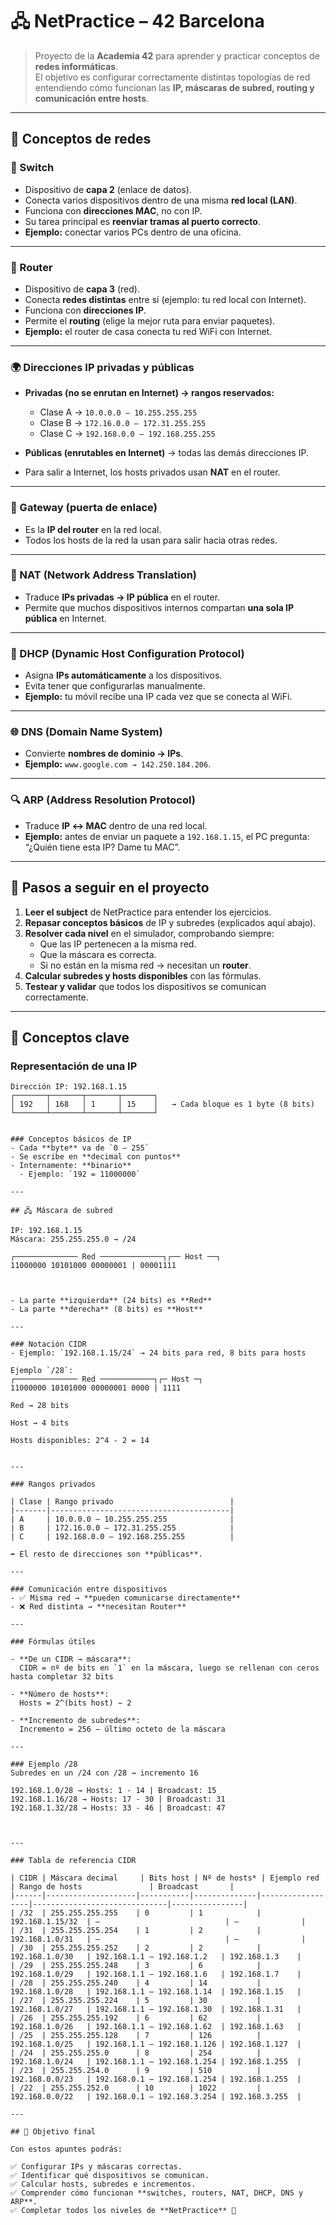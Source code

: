 # 🖧 NetPractice – 42 Barcelona


> Proyecto de la **Academia 42** para aprender y practicar conceptos de **redes informáticas**.  
> El objetivo es configurar correctamente distintas topologías de red entendiendo cómo funcionan las **IP, máscaras de subred, routing y comunicación entre hosts**.

---

## 🧩 Conceptos de redes

### 🔀 Switch
- Dispositivo de **capa 2** (enlace de datos).  
- Conecta varios dispositivos dentro de una misma **red local (LAN)**.  
- Funciona con **direcciones MAC**, no con IP.  
- Su tarea principal es **reenviar tramas al puerto correcto**.  
- **Ejemplo:** conectar varios PCs dentro de una oficina.  

---

### 📡 Router
- Dispositivo de **capa 3** (red).  
- Conecta **redes distintas** entre sí (ejemplo: tu red local con Internet).  
- Funciona con **direcciones IP**.  
- Permite el **routing** (elige la mejor ruta para enviar paquetes).  
- **Ejemplo:** el router de casa conecta tu red WiFi con Internet.  

---

### 🌍 Direcciones IP privadas y públicas
- **Privadas (no se enrutan en Internet) → rangos reservados:**  
  - Clase A → `10.0.0.0 – 10.255.255.255`  
  - Clase B → `172.16.0.0 – 172.31.255.255`  
  - Clase C → `192.168.0.0 – 192.168.255.255`  

- **Públicas (enrutables en Internet)** → todas las demás direcciones IP.  
- Para salir a Internet, los hosts privados usan **NAT** en el router.  

---

### 🚪 Gateway (puerta de enlace)
- Es la **IP del router** en la red local.  
- Todos los hosts de la red la usan para salir hacia otras redes.  

---

### 🔄 NAT (Network Address Translation)
- Traduce **IPs privadas → IP pública** en el router.  
- Permite que muchos dispositivos internos compartan **una sola IP pública** en Internet.  

---

### 🎫 DHCP (Dynamic Host Configuration Protocol)
- Asigna **IPs automáticamente** a los dispositivos.  
- Evita tener que configurarlas manualmente.  
- **Ejemplo:** tu móvil recibe una IP cada vez que se conecta al WiFi.  

---

### 🌐 DNS (Domain Name System)
- Convierte **nombres de dominio → IPs**.  
- **Ejemplo:** `www.google.com → 142.250.184.206`.  

---

### 🔍 ARP (Address Resolution Protocol)
- Traduce **IP ↔ MAC** dentro de una red local.  
- **Ejemplo:** antes de enviar un paquete a `192.168.1.15`, el PC pregunta:  
  “¿Quién tiene esta IP? Dame tu MAC”.  

---

## 🚀 Pasos a seguir en el proyecto

1. **Leer el subject** de NetPractice para entender los ejercicios.  
2. **Repasar conceptos básicos** de IP y subredes (explicados aquí abajo).  
3. **Resolver cada nivel** en el simulador, comprobando siempre:  
   - Que las IP pertenecen a la misma red.  
   - Que la máscara es correcta.  
   - Si no están en la misma red → necesitan un **router**.  
4. **Calcular subredes y hosts disponibles** con las fórmulas.  
5. **Testear y validar** que todos los dispositivos se comunican correctamente.  

---

## 📖 Conceptos clave

### Representación de una IP
```sjsx
Dirección IP: 192.168.1.15
┌───────┬───────┬───────┬───────┐
│ 192   │ 168   │ 1     │ 15    │   → Cada bloque es 1 byte (8 bits)
└───────┴───────┴───────┴───────┘


### Conceptos básicos de IP
- Cada **byte** va de `0 – 255`  
- Se escribe en **decimal con puntos**  
- Internamente: **binario**  
  - Ejemplo: `192 = 11000000`

---

## 🖧 Máscara de subred

IP: 192.168.1.15
Máscara: 255.255.255.0 → /24

┌────────────── Red ──────────────┐┌── Host ──┐
11000000 10101000 00000001 | 00001111



- La parte **izquierda** (24 bits) es **Red**  
- La parte **derecha** (8 bits) es **Host**  

---

### Notación CIDR
- Ejemplo: `192.168.1.15/24` → 24 bits para red, 8 bits para hosts  

Ejemplo `/28`:
┌────────────── Red ────────────┐┌─ Host ─┐
11000000 10101000 00000001 0000 | 1111

Red → 28 bits

Host → 4 bits

Hosts disponibles: 2^4 - 2 = 14


---

### Rangos privados

| Clase | Rango privado                          |
|-------|----------------------------------------|
| A     | 10.0.0.0 – 10.255.255.255              |
| B     | 172.16.0.0 – 172.31.255.255            |
| C     | 192.168.0.0 – 192.168.255.255          |

➡️ El resto de direcciones son **públicas**.  

---

### Comunicación entre dispositivos
- ✅ Misma red → **pueden comunicarse directamente**  
- ❌ Red distinta → **necesitan Router**  

---

### Fórmulas útiles

- **De un CIDR → máscara**:  
  CIDR = nº de bits en `1` en la máscara, luego se rellenan con ceros hasta completar 32 bits  

- **Número de hosts**:  
  Hosts = 2^(bits host) − 2  

- **Incremento de subredes**:  
  Incremento = 256 − último octeto de la máscara  

---

### Ejemplo /28
Subredes en un /24 con /28 → incremento 16

192.168.1.0/28 → Hosts: 1 - 14 | Broadcast: 15
192.168.1.16/28 → Hosts: 17 - 30 | Broadcast: 31
192.168.1.32/28 → Hosts: 33 - 46 | Broadcast: 47



---

### Tabla de referencia CIDR

| CIDR | Máscara decimal     | Bits host | Nº de hosts* | Ejemplo red       | Rango de hosts               | Broadcast       |
|------|--------------------|-----------|--------------|------------------|------------------------------|----------------|
| /32  | 255.255.255.255    | 0         | 1            | 192.168.1.15/32  | —                            | —              |
| /31  | 255.255.255.254    | 1         | 2            | 192.168.1.0/31   | —                            | —              |
| /30  | 255.255.255.252    | 2         | 2            | 192.168.1.0/30   | 192.168.1.1 – 192.168.1.2   | 192.168.1.3    |
| /29  | 255.255.255.248    | 3         | 6            | 192.168.1.0/29   | 192.168.1.1 – 192.168.1.6   | 192.168.1.7    |
| /28  | 255.255.255.240    | 4         | 14           | 192.168.1.0/28   | 192.168.1.1 – 192.168.1.14  | 192.168.1.15   |
| /27  | 255.255.255.224    | 5         | 30           | 192.168.1.0/27   | 192.168.1.1 – 192.168.1.30  | 192.168.1.31   |
| /26  | 255.255.255.192    | 6         | 62           | 192.168.1.0/26   | 192.168.1.1 – 192.168.1.62  | 192.168.1.63   |
| /25  | 255.255.255.128    | 7         | 126          | 192.168.1.0/25   | 192.168.1.1 – 192.168.1.126 | 192.168.1.127  |
| /24  | 255.255.255.0      | 8         | 254          | 192.168.1.0/24   | 192.168.1.1 – 192.168.1.254 | 192.168.1.255  |
| /23  | 255.255.254.0      | 9         | 510          | 192.168.0.0/23   | 192.168.0.1 – 192.168.1.254 | 192.168.1.255  |
| /22  | 255.255.252.0      | 10        | 1022         | 192.168.0.0/22   | 192.168.0.1 – 192.168.3.254 | 192.168.3.255  |

---

## 🎯 Objetivo final

Con estos apuntes podrás:

✅ Configurar IPs y máscaras correctas.  
✅ Identificar qué dispositivos se comunican.  
✅ Calcular hosts, subredes e incrementos.  
✅ Comprender cómo funcionan **switches, routers, NAT, DHCP, DNS y ARP**.  
✅ Completar todos los niveles de **NetPractice** 🚀

